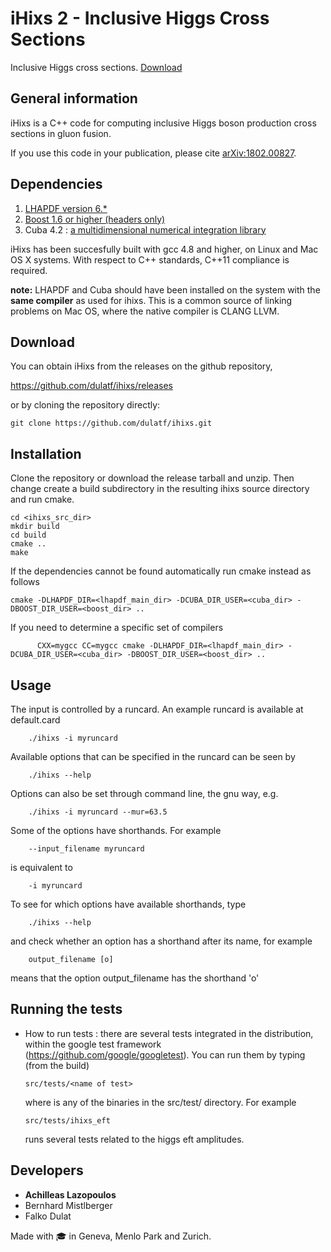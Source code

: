 # iHixs 2 - Inclusive Higgs Cross Sections 
Inclusive Higgs cross sections.
[Download](https://github.com/dulatf/ihixs/releases/latest)

## General information
iHixs is a C++ code for computing inclusive Higgs boson production cross sections in gluon fusion.

If you use this code in your publication, please cite
[arXiv:1802.00827](https://arxiv.org/abs/1802.00827).

## Dependencies
1. [LHAPDF version 6.*](https://lhapdf.hepforge.org/index.html)
2. [Boost 1.6 or higher (headers only)](http://www.boost.org/)
3. Cuba 4.2 : [a multidimensional numerical integration library](http://www.feynarts.de/cuba/)

iHixs has been succesfully built with gcc 4.8 and higher, on Linux and Mac OS X systems. With respect to C++ standards, C++11 compliance is required.

**note:** LHAPDF and Cuba should have been installed on the system with the **same compiler** as used for ihixs. This is a common source of linking problems on Mac OS, where the native compiler is CLANG LLVM.


## Download

You can obtain iHixs from the releases on the github repository,

https://github.com/dulatf/ihixs/releases

or by cloning the repository directly:

```Shell
git clone https://github.com/dulatf/ihixs.git
```

## Installation

Clone the repository or download the release tarball and unzip.
Then change create a build subdirectory in the resulting ihixs source directory and run cmake.

```Shell
cd <ihixs_src_dir>
mkdir build
cd build
cmake ..
make
```
If the dependencies cannot be found automatically run cmake instead as follows
```Shell
cmake -DLHAPDF_DIR=<lhapdf_main_dir> -DCUBA_DIR_USER=<cuba_dir> -DBOOST_DIR_USER=<boost_dir> ..
```
If you need to determine a specific set of compilers 
```Shell
      CXX=mygcc CC=mygcc cmake -DLHAPDF_DIR=<lhapdf_main_dir> -DCUBA_DIR_USER=<cuba_dir> -DBOOST_DIR_USER=<boost_dir> ..
```
## Usage


The input is controlled by a runcard. An example runcard is available
at default.card
```
    ./ihixs -i myruncard
```
Available options that can be specified in the runcard can be seen by
```
    ./ihixs --help
```
Options can also be set through command line, the gnu way, e.g.
```
    ./ihixs -i myruncard --mur=63.5
```
Some of the options have shorthands. For example 
```
    --input_filename myruncard
```
is equivalent to 
```
    -i myruncard
```  
To see for which options have available shorthands, type 
```
    ./ihixs --help 
```
and check whether an option has a shorthand after its name, for example
```    
    output_filename [o] 
```
means that the option output_filename has the shorthand 'o'



## Running the tests
* How to run tests : there are several tests integrated in the distribution, within the google test framework (https://github.com/google/googletest). You can run them by typing (from the build) 
    ```Shell
    src/tests/<name of test> 
    ```
    where <name of test> is any of the binaries in the src/test/ directory. For example 
    ```Shell
    src/tests/ihixs_eft
    ```
    runs several tests related to the higgs eft amplitudes.


## Developers
- **Achilleas Lazopoulos**
- Bernhard Mistlberger
- Falko Dulat

Made with :mortar_board: in Geneva, Menlo Park and Zurich.
